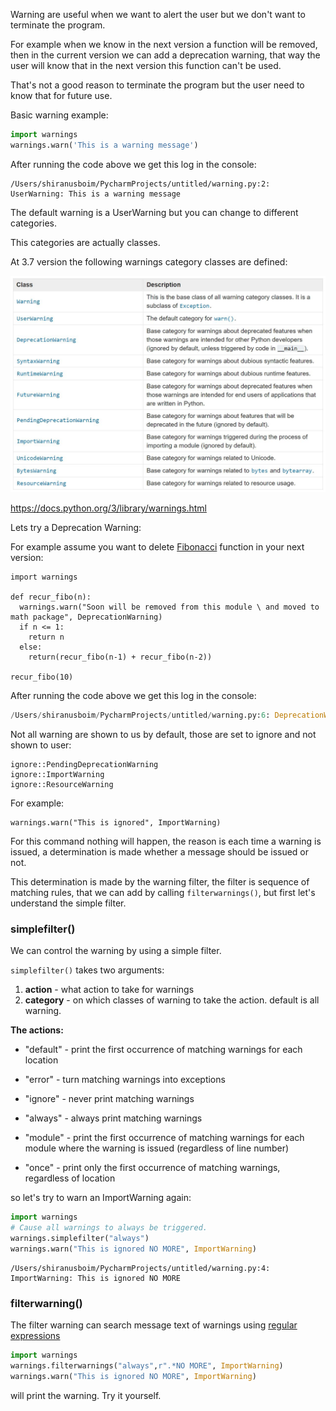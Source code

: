 Warning are useful when we want to alert the user but we don't want to terminate the program.

For example when we know in the next version a function will be removed, then in the current version we can add a deprecation warning, that way the user will know that in the next version this function can't be used.

That's not a good reason to terminate the program but the user need to know that for future use.


Basic warning example:
```python
import warnings
warnings.warn('This is a warning message') 
```

After running the code above we get this log in the console:
```console
/Users/shiranusboim/PycharmProjects/untitled/warning.py:2:
UserWarning: This is a warning message 
```

The default warning is a UserWarning but you can change to different categories.

This categories are actually classes.

At 3.7 version the following warnings category classes are defined:

![](./warning_classes.jpeg)


https://docs.python.org/3/library/warnings.html


Lets try a Deprecation Warning:

For example assume you want to delete [Fibonacci](https://www.mathsisfun.com/numbers/fibonacci-sequence.html) function in your next version:

```
import warnings

def recur_fibo(n):
  warnings.warn("Soon will be removed from this module \ and moved to math package", DeprecationWarning)
  if n <= 1:
    return n
  else:
    return(recur_fibo(n-1) + recur_fibo(n-2))

recur_fibo(10)
```

After running the code above we get this log in the console:
```python
/Users/shiranusboim/PycharmProjects/untitled/warning.py:6: DeprecationWarning: Soon will be removed from this module and moved to math package", DeprecationWarning 
```

Not all warning are shown to us by default, those are set to ignore and not shown to user:
```
ignore::PendingDeprecationWarning
ignore::ImportWarning
ignore::ResourceWarning 
```
For example:
```
warnings.warn("This is ignored", ImportWarning) 
```

For this command nothing will happen, the reason is each time a warning is issued, a determination is made whether a message should be issued or not.

This determination is made by the warning filter, the filter is sequence of matching rules, that we can add by calling `filterwarnings()`, but first let's understand the simple filter.




### simplefilter()


We can control the warning by using a simple filter.

`simplefilter()` takes two arguments:

1. **action** - what action to take for warnings
2. **category** - on which classes of warning to take the action. default is all warning.


**The actions:**

- "default" - print the first occurrence of matching warnings for each location

- "error" - turn matching warnings into exceptions

- "ignore" - never print matching warnings

- "always" - always print matching warnings

- "module" - print the first occurrence of matching warnings for each module where the warning is issued (regardless of line number)

- "once" - print only the first occurrence of matching warnings, regardless of location


so let's try to warn an ImportWarning again:
```python
import warnings
# Cause all warnings to always be triggered.
warnings.simplefilter("always")
warnings.warn("This is ignored NO MORE", ImportWarning) 
```
```console
/Users/shiranusboim/PycharmProjects/untitled/warning.py:4: 
ImportWarning: This is ignored NO MORE
```

### filterwarning()


The filter warning can search message text of warnings using [regular expressions](https://en.wikipedia.org/wiki/Regular_expression)

```python
import warnings
warnings.filterwarnings("always",r".*NO MORE", ImportWarning)
warnings.warn("This is ignored NO MORE", ImportWarning) 
```

will print the warning. Try it yourself.